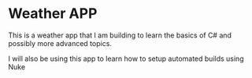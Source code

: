 # Weather APP

This is a weather app that I am building to learn the basics of C# and possibly more advanced topics.

I will also be using this app to learn how to setup automated builds using Nuke